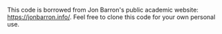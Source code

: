 This code is borrowed from Jon Barron's public academic website: https://jonbarron.info/. Feel free to clone this code for your own personal use.